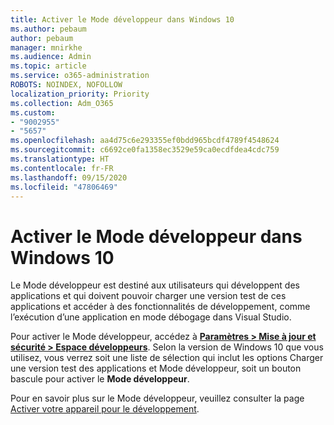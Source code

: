 ```yaml
---
title: Activer le Mode développeur dans Windows 10
ms.author: pebaum
author: pebaum
manager: mnirkhe
ms.audience: Admin
ms.topic: article
ms.service: o365-administration
ROBOTS: NOINDEX, NOFOLLOW
localization_priority: Priority
ms.collection: Adm_O365
ms.custom:
- "9002955"
- "5657"
ms.openlocfilehash: aa4d75c6e293355ef0bdd965bcdf4789f4548624
ms.sourcegitcommit: c6692ce0fa1358ec3529e59ca0ecdfdea4cdc759
ms.translationtype: HT
ms.contentlocale: fr-FR
ms.lasthandoff: 09/15/2020
ms.locfileid: "47806469"
---
```

# <a name="enable-developer-mode-in-windows-10"></a>Activer le Mode développeur dans Windows 10

Le Mode développeur est destiné aux utilisateurs qui développent des applications et qui doivent pouvoir charger une version test de ces applications et accéder à des fonctionnalités de développement, comme l’exécution d’une application en mode débogage dans Visual Studio.

Pour activer le Mode développeur, accédez à **[Paramètres > Mise à jour et sécurité > Espace développeurs](ms-settings:developers?activationSource=GetHelp)**. Selon la version de Windows 10 que vous utilisez, vous verrez soit une liste de sélection qui inclut les options Charger une version test des applications et Mode développeur, soit un bouton bascule pour activer le **Mode développeur**.

Pour en savoir plus sur le Mode développeur, veuillez consulter la page [Activer votre appareil pour le développement](https://docs.microsoft.com/windows/uwp/get-started/enable-your-device-for-development).
